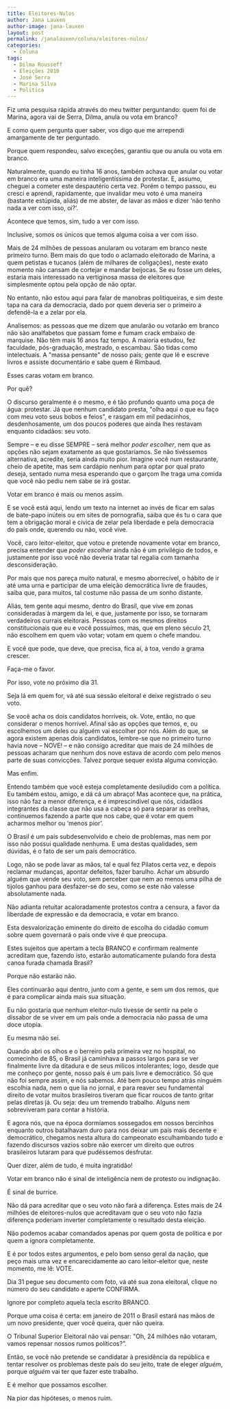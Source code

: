 ```yaml
---
title: Eleitores-Nulos
author: Jana Lauxen
author-image: jana-lauxen
layout: post
permalink: /janalauxen/coluna/eleitores-nulos/
categories:
  - Coluna
tags:
  - Dilma Rousseff
  - Eleições 2010
  - José Serra
  - Marina Silva
  - Politica
---
```

Fiz uma pesquisa rápida através do meu twitter perguntando: quem foi de Marina, agora vai de Serra, Dilma, anula ou vota em branco?

E como quem pergunta quer saber, vos digo que me arrependi amargamente de ter perguntado.

Porque quem respondeu, salvo exceções, garantiu que ou anula ou vota em branco.

Naturalmente, quando eu tinha 16 anos, também achava que anular ou votar em branco era uma maneira inteligentíssima de protestar. E, assumo, cheguei a cometer este despautério certa vez. Porém o tempo passou, eu cresci e aprendi, rapidamente, que invalidar meu voto é uma maneira (bastante estúpida, aliás) de me abster, de lavar as mãos e dizer ‘não tenho nada a ver com isso, oi?’.

Acontece que temos, sim, tudo a ver com isso.

Inclusive, somos os únicos que temos alguma coisa a ver com isso.

Mais de 24 milhões de pessoas anularam ou votaram em branco neste primeiro turno. Bem mais do que todo o aclamado eleitorado de Marina, a quem petistas e tucanos (além de milhares de coligações), neste exato momento não cansam de cortejar e mandar beijocas. Se eu fosse um deles, estaria mais interessado na vertiginosa massa de eleitores que simplesmente optou pela opção de não optar.

No entanto, não estou aqui para falar de manobras politiqueiras, e sim deste tapa na cara da democracia, dado por quem deveria ser o primeiro a defendê-la e a zelar por ela.

Analisemos: as pessoas que me dizem que anularão ou votarão em branco não são analfabetos que passam fome e fumam crack embaixo de marquise. Não têm mais 16 anos faz tempo. A maioria estudou, fez faculdade, pós-graduação, mestrado, o escambau. São tidas como intelectuais. A "massa pensante" de nosso país; gente que lê e escreve livros e assiste documentário e sabe quem é Rimbaud.

Esses caras votam em branco.

Por quê?

O discurso geralmente é o mesmo, e é tão profundo quanto uma poça de água: protestar. Já que nenhum candidato presta, "olha aqui o que eu faço com meu voto seus bobos e feios", e rasgam em mil pedacinhos, desdenhosamente, um dos poucos poderes que ainda lhes restavam enquanto cidadãos: seu voto.

Sempre – e eu disse SEMPRE – será melhor *poder* *escolher*, nem que as opções não sejam exatamente as que gostaríamos. Se não tivéssemos alternativa, acredite, seria ainda muito pior. Imagine você num restaurante, cheio de apetite, mas sem cardápio nenhum para optar por qual prato deseja, sentado numa mesa esperando que o garçom lhe traga uma comida que você não pediu nem sabe se irá gostar.

Votar em branco é mais ou menos assim.

E se você está aqui, lendo um texto na internet ao invés de ficar em salas de bate-papo inúteis ou em sites de pornografia, saiba que és tu o cara que tem a obrigação moral e cívica de zelar pela liberdade e pela democracia do país onde, querendo ou não, você vive.

Você, caro leitor-eleitor, que votou e pretende novamente votar em branco, precisa entender que *poder escolher* ainda não é um privilégio de todos, e justamente por isso você não deveria tratar tal regalia com tamanha desconsideração.

Por mais que nos pareça muito natural, e mesmo aborrecível, o hábito de ir até uma urna e participar de uma eleição democrática livre de fraudes, saiba que, para muitos, tal costume não passa de um sonho distante.

Aliás, tem gente aqui mesmo, dentro do Brasil, que vive em zonas consideradas à margem da lei, e que, justamente por isso, se tornaram verdadeiros currais eleitorais. Pessoas com os mesmos direitos constitucionais que eu e você possuímos, mas, que em pleno século 21, não escolhem em quem vão votar; votam em quem o chefe mandou.

E você que pode, que deve, que precisa, fica aí, à toa, vendo a grama crescer.

Faça-me o favor.

Por isso, vote no próximo dia 31.

Seja lá em quem for, vá até sua sessão eleitoral e deixe registrado o seu voto.

Se você acha os dois candidatos horríveis, ok. Vote, então, no que considerar o menos horrível. Afinal são as opções que temos, e, ou escolhemos um deles ou alguém vai escolher por nós. Além do que, se agora existem apenas dois candidatos, lembre-se que no primeiro turno havia nove – NOVE! – e não consigo acreditar que mais de 24 milhões de pessoas acharam que nenhum dos nove estava de acordo com pelo menos parte de suas convicções. Talvez porque sequer exista alguma convicção.

Mas enfim.

Entendo também que você esteja completamente desiludido com a política. Eu também estou, amigo, e dá cá um abraço! Mas acontece que, na prática, isso não faz a menor diferença, e é imprescindível que nós, cidadãos integrantes da classe que não usa a cabeça só para separar as orelhas, continuemos fazendo a parte que nos cabe, que é votar em quem acharmos melhor ou ‘menos pior’.

O Brasil é um país subdesenvolvido e cheio de problemas, mas nem por isso não possui qualidade nenhuma. E uma destas qualidades, sem dúvidas, é o fato de ser um país democrático.

Logo, não se pode lavar as mãos, tal e qual fez Pilatos certa vez, e depois reclamar mudanças, apontar defeitos, fazer barulho. Achar um absurdo alguém que vende seu voto, sem perceber que nem ao menos uma pilha de tijolos ganhou para desfazer-se do seu, como se este não valesse absolutamente nada.

Não adianta retuitar acaloradamente protestos contra a censura, a favor da liberdade de expressão e da democracia, e votar em branco.

Esta desvalorização eminente do direito de escolha do cidadão comum sobre quem governará o país onde vive é que preocupa.

Estes sujeitos que apertam a tecla BRANCO e confirmam realmente acreditam que, fazendo isto, estarão automaticamente pulando fora desta canoa furada chamada Brasil?

Porque não estarão não.

Eles continuarão aqui dentro, junto com a gente, e sem um dos remos, que é para complicar ainda mais sua situação.

Eu não gostaria que nenhum eleitor-nulo tivesse de sentir na pele o dissabor de se viver em um país onde a democracia não passa de uma doce utopia.

Eu mesma não sei.

Quando abri os olhos e o berreiro pela primeira vez no hospital, no comecinho de 85, o Brasil já caminhava a passos largos para se ver finalmente livre da ditadura e de seus milicos intolerantes; logo, desde que me conheço por gente, nosso país é um país livre e democrático. Só que não foi sempre assim, e nós sabemos. Até bem pouco tempo atrás ninguém escolhia nada, nem o que lia no jornal, e para reaver seu fundamental direito de votar muitos brasileiros tiveram que ficar roucos de tanto gritar pelas diretas já. Ou seja: deu um tremendo trabalho. Alguns nem sobreviveram para contar a história.

E agora nós, que na época dormíamos sossegados em nossos bercinhos enquanto outros batalhavam duro para nos deixar um país mais decente e democrático, chegamos nesta altura do campeonato esculhambando tudo e fazendo discursos vazios sobre não exercer um direito que outros brasileiros lutaram para que pudéssemos desfrutar.

Quer dizer, além de tudo, é muita ingratidão!

Votar em branco não é sinal de inteligência nem de protesto ou indignação.

É sinal de burrice.

Não dá para acreditar que o seu voto não fará a diferença. Estes mais de 24 milhões de eleitores-nulos que acreditavam que o seu voto não fazia diferença poderiam inverter completamente o resultado desta eleição.

Não podemos acabar comandados apenas por quem gosta de política e por quem a ignora completamente.

E é por todos estes argumentos, e pelo bom senso geral da nação, que peço mais uma vez e encarecidamente ao caro leitor-eleitor que, neste momento, me lê: VOTE.

Dia 31 pegue seu documento com foto, vá até sua zona eleitoral, clique no número do seu candidato e aperte CONFIRMA.

Ignore por completo aquela tecla escrito BRANCO.

Porque uma coisa é certa: em janeiro de 2011 o Brasil estará nas mãos de um novo presidente, quer você queira, quer não queira.

O Tribunal Superior Eleitoral não vai pensar: "Oh, 24 milhões não votaram, vamos repensar nossos rumos políticos?".

Então, se você não pretende se candidatar à presidência da república e tentar resolver os problemas deste país do seu jeito, trate de eleger *alguém*, porque *alguém* vai ter que fazer este trabalho.

E é melhor que possamos escolher.

Na pior das hipóteses, o menos ruim.